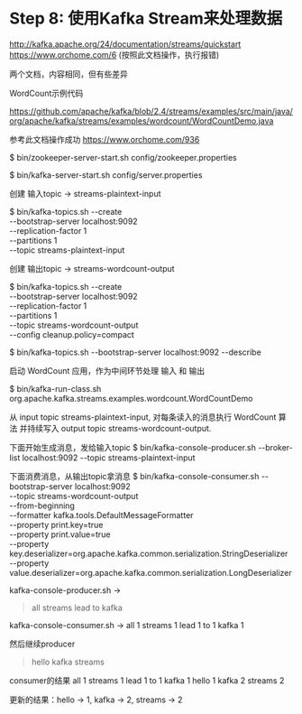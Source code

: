 Step 8: 使用Kafka Stream来处理数据
================================

http://kafka.apache.org/24/documentation/streams/quickstart
https://www.orchome.com/6   (按照此文档操作，执行报错)

两个文档，内容相同，但有些差异

WordCount示例代码

https://github.com/apache/kafka/blob/2.4/streams/examples/src/main/java/org/apache/kafka/streams/examples/wordcount/WordCountDemo.java

参考此文档操作成功
https://www.orchome.com/936

$ bin/zookeeper-server-start.sh config/zookeeper.properties

$ bin/kafka-server-start.sh config/server.properties

创建 输入topic -> streams-plaintext-input

$ bin/kafka-topics.sh --create \
    --bootstrap-server localhost:9092 \
    --replication-factor 1 \
    --partitions 1 \
    --topic streams-plaintext-input

创建 输出topic -> streams-wordcount-output

$ bin/kafka-topics.sh --create \
    --bootstrap-server localhost:9092 \
    --replication-factor 1 \
    --partitions 1 \
    --topic streams-wordcount-output \
    --config cleanup.policy=compact

$ bin/kafka-topics.sh --bootstrap-server localhost:9092 --describe

启动 WordCount 应用，作为中间环节处理 输入 和 输出

$ bin/kafka-run-class.sh org.apache.kafka.streams.examples.wordcount.WordCountDemo

从 input topic streams-plaintext-input, 对每条读入的消息执行 WordCount 算法
并持续写入 output topic streams-wordcount-output.

下面开始生成消息，发给输入topic
$ bin/kafka-console-producer.sh --broker-list localhost:9092 --topic streams-plaintext-input

下面消费消息，从输出topic拿消息
$ bin/kafka-console-consumer.sh --bootstrap-server localhost:9092 \
    --topic streams-wordcount-output \
    --from-beginning \
    --formatter kafka.tools.DefaultMessageFormatter \
    --property print.key=true \
    --property print.value=true \
    --property key.deserializer=org.apache.kafka.common.serialization.StringDeserializer \
    --property value.deserializer=org.apache.kafka.common.serialization.LongDeserializer

kafka-console-producer.sh ->
>all streams lead to kafka

kafka-console-consumer.sh ->
all	1
streams	1
lead	1
to	1
kafka	1

然后继续producer
>hello kafka streams

consumer的结果
all	1
streams	1
lead	1
to	1
kafka	1
hello	1
kafka	2
streams	2

更新的结果：hello -> 1, kafka -> 2, streams -> 2
